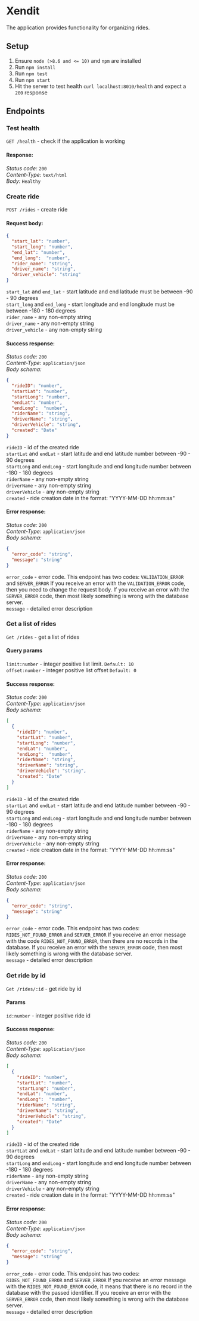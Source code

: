 # Xendit
The application provides functionality for organizing rides.

## Setup

1. Ensure `node (>8.6 and <= 10)` and `npm` are installed
2. Run `npm install`
3. Run `npm test`
4. Run `npm start`
5. Hit the server to test health `curl localhost:8010/health` and expect a `200` response 

## Endpoints

### Test health
`GET /health` - check if the application is working

#### Response:
*Status code:* `200`  
*Content-Type:* `text/html`  
*Body:* `Healthy`  

### Create ride
`POST /rides` - create ride

#### Request body:
```json
{
  "start_lat": "number",
  "start_long": "number",
  "end_lat": "number",
  "end_long":  "number",
  "rider_name": "string",
  "driver_name": "string",
  "driver_vehicle": "string"
}
```
`start_lat` and `end_lat` - start latitude and end latitude must be between -90 - 90 degrees  
`start_long` and `end_long` - start longitude and end longitude must be between -180 - 180 degrees  
`rider_name` - any non-empty string  
`driver_name` - any non-empty string  
`driver_vehicle` - any non-empty string  

#### Success response:
*Status code:* `200`  
*Content-Type:* `application/json`  
*Body schema:*
```json
{
  "rideID": "number",
  "startLat": "number",
  "startLong": "number",
  "endLat": "number",
  "endLong":  "number",
  "riderName": "string",
  "driverName": "string",
  "driverVehicle": "string",
  "created": "Date"
}
```
`rideID` - id of the created ride  
`startLat` and `endLat` - start latitude and end latitude number between -90 - 90 degrees  
`startLong` and `endLong` - start longitude and end longitude number between -180 - 180 degrees  
`riderName` - any non-empty string  
`driverName` - any non-empty string  
`driverVehicle` - any non-empty string  
`created` - ride creation date in the format: "YYYY-MM-DD hh:mm:ss"  

#### Error response:
*Status code:* `200`  
*Content-Type:* `application/json`  
*Body schema:*
```json
{
  "error_code": "string",
  "message": "string"
}
```
`error_code` - error code. This endpoint has two codes: `VALIDATION_ERROR` and `SERVER_ERROR` If you receive an error with the `VALIDATION_ERROR` code, then you need to change the request body. If you receive an error with the `SERVER_ERROR` code, then most likely something is wrong with the database server.  
`message` - detailed error description

### Get a list of rides
`Get /rides` - get a list of rides

#### Query params
`limit:number` - integer positive list limit. `Default: 10`  
`offset:number` - integer positive list offset `Default: 0`  

#### Success response:
*Status code:* `200`  
*Content-Type:* `application/json`  
*Body schema:*
```json
[
  {
    "rideID": "number",
    "startLat": "number",
    "startLong": "number",
    "endLat": "number",
    "endLong":  "number",
    "riderName": "string",
    "driverName": "string",
    "driverVehicle": "string",
    "created": "Date"
  }
]
```
`rideID` - id of the created ride  
`startLat` and `endLat` - start latitude and end latitude number between -90 - 90 degrees  
`startLong` and `endLong` - start longitude and end longitude number between -180 - 180 degrees  
`riderName` - any non-empty string  
`driverName` - any non-empty string  
`driverVehicle` - any non-empty string  
`created` - ride creation date in the format: "YYYY-MM-DD hh:mm:ss"

#### Error response:
*Status code:* `200`  
*Content-Type:* `application/json`  
*Body schema:*
```json
{
  "error_code": "string",
  "message": "string"
}
```
`error_code` - error code. This endpoint has two codes: `RIDES_NOT_FOUND_ERROR` and `SERVER_ERROR` If you receive an error message with the code `RIDES_NOT_FOUND_ERROR`, then there are no records in the database. If you receive an error with the `SERVER_ERROR` code, then most likely something is wrong with the database server.  
`message` - detailed error description


### Get ride by id
`Get /rides/:id` - get ride by id

#### Params
`id:number` - integer positive ride id

#### Success response:
*Status code:* `200`  
*Content-Type:* `application/json`  
*Body schema:*
```json
[
  {
    "rideID": "number",
    "startLat": "number",
    "startLong": "number",
    "endLat": "number",
    "endLong":  "number",
    "riderName": "string",
    "driverName": "string",
    "driverVehicle": "string",
    "created": "Date"
  }
]
```
`rideID` - id of the created ride  
`startLat` and `endLat` - start latitude and end latitude number between -90 - 90 degrees  
`startLong` and `endLong` - start longitude and end longitude number between -180 - 180 degrees  
`riderName` - any non-empty string  
`driverName` - any non-empty string  
`driverVehicle` - any non-empty string  
`created` - ride creation date in the format: "YYYY-MM-DD hh:mm:ss"

#### Error response:
*Status code:* `200`  
*Content-Type:* `application/json`  
*Body schema:*
```json
{
  "error_code": "string",
  "message": "string"
}
```
`error_code` - error code. This endpoint has two codes: `RIDES_NOT_FOUND_ERROR` and `SERVER_ERROR` If you receive an error message with the `RIDES_NOT_FOUND_ERROR` code, it means that there is no record in the database with the passed identifier. If you receive an error with the `SERVER_ERROR` code, then most likely something is wrong with the database server.    
`message` - detailed error description
